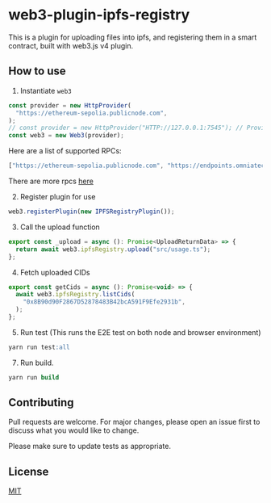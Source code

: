 web3-plugin-ipfs-registry
===========

This is a plugin for uploading files into ipfs, and registering them in a smart contract, built with web3.js v4 plugin.

How to use
------------

1. Instantiate  `web3`
```javascript
const provider = new HttpProvider(
  "https://ethereum-sepolia.publicnode.com",
);
// const provider = new HttpProvider("HTTP://127.0.0.1:7545"); // Provider for Ganache environment
const web3 = new Web3(provider);
```
Here are a list of supported RPCs:
```javascript
["https://ethereum-sepolia.publicnode.com", "https://endpoints.omniatech.io/v1/eth/sepolia/public", "https://rpc.sepolia.org", "https://sepolia.gateway.tenderly.co"]
```
There are more rpcs [here](https://chainlist.org/chain/11155111)

2. Register plugin for use
```javascript
web3.registerPlugin(new IPFSRegistryPlugin());
```

3. Call the upload function
```javascript
export const _upload = async (): Promise<UploadReturnData> => {
  return await web3.ipfsRegistry.upload("src/usage.ts");
};
```

4. Fetch uploaded CIDs
```javascript
export const getCids = async (): Promise<void> => {
  await web3.ipfsRegistry.listCids(
    "0x8B90d90F2867D52878483B42bcA591F9Efe2931b",
  );
};

```

5. Run test (This runs the E2E test on both node and browser environment)
```sql
yarn run test:all
```

7. Run build.
```sql
yarn run build
```

Contributing
------------

Pull requests are welcome. For major changes, please open an issue first
to discuss what you would like to change.

Please make sure to update tests as appropriate.

License
-------

[MIT](https://choosealicense.com/licenses/mit/)
